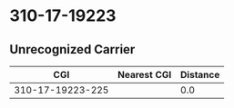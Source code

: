 # 310-17-19223
## Unrecognized Carrier


| CGI | Nearest CGI | Distance |
|-----|-------------|----------|
| 310-17-19223-225 |  | 0.0 |
